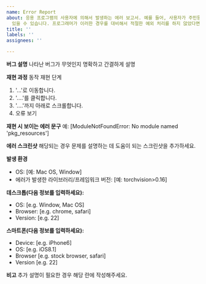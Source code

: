 ```yaml
---
name: Error Report
about: 응용 프로그램의 사용자에 의해서 발생하는 에러 보고서. 예를 들어, 사용자가 주민등록번호를 입력하는 난에 이상한 문자열을 입력하는 경우가
  있을 수 있습니다. 프로그래머가 이러한 경우를 대비해서 적절한 예외 처리를 하지 않았다면 에러가 발생합니다.
title: ''
labels: ''
assignees: ''

---
```


**버그 설명**
나타난 버그가 무엇인지 명확하고 간결하게 설명

**재현 과정**
동작 재현 단계
1. '...'로 이동합니다.
2. '....'를 클릭합니다.
3. '....'까지 아래로 스크롤합니다.
4. 오류 보기

**재현 시 보이는 에러 문구**
예: [ModuleNotFoundError: No module named 'pkg_resources']

**에러 스크린샷**
해당되는 경우 문제를 설명하는 데 도움이 되는 스크린샷을 추가하세요.

**발생 환경**
 - OS: [예: Mac OS, Window]
 - 에러가 발생한 라이브러리/프레임워크 버전: [예: torchvision>0.16]

**데스크톱(다음 정보를 입력하세요):**
 - OS: [e.g. Window, Mac OS]
 - Browser: [e.g. chrome, safari]
 - Version: [e.g. 22]

**스마트폰(다음 정보를 입력하세요):**
 - Device: [e.g. iPhone6]
 - OS: [e.g. iOS8.1]
 - Browser [e.g. stock browser, safari]
 - Version [e.g. 22]

**비고**
추가 설명이 필요한 경우 해당 란에 작성해주세요.
